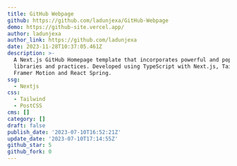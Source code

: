 ```yaml
---
title: GitHub Webpage
github: https://github.com/ladunjexa/GitHub-Webpage
demo: https://github-site.vercel.app/
author: ladunjexa
author_link: https://github.com/ladunjexa
date: 2023-11-28T10:37:05.461Z
description: >-
  A Next.js GitHub Homepage template that incorporates powerful and popular
  libraries and practices. Developed using TypeScript with Next.js, TailwindCSS,
  Framer Motion and React Spring.
ssg:
  - Nextjs
css:
  - Tailwind
  - PostCSS
cms: []
category: []
draft: false
publish_date: '2023-07-10T16:52:21Z'
update_date: '2023-07-10T17:14:55Z'
github_star: 5
github_fork: 0
---
```

